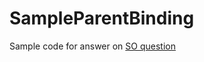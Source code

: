 # SampleParentBinding
Sample code for answer on [SO question](https://stackoverflow.com/questions/45036081/xamarin-forms-bindingcontext-set-the-source-back-to-root-parent/45036295)
